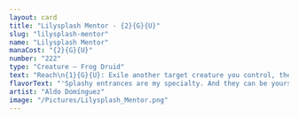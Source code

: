 ```yaml
---
layout: card
title: "Lilysplash Mentor - {2}{G}{U}"
slug: "lilysplash-mentor"
name: "Lilysplash Mentor"
manaCost: "{2}{G}{U}"
number: "222"
type: "Creature — Frog Druid"
text: "Reach\n{1}{G}{U}: Exile another target creature you control, then return it to the battlefield under its owner's control with a +1/+1 counter on it. Activate only as a sorcery."
flavorText: "'Splashy entrances are my specialty. And they can be yours too. Try again!'"
artist: "Aldo Domínguez"
image: "/Pictures/Lilysplash_Mentor.png"
---
```


